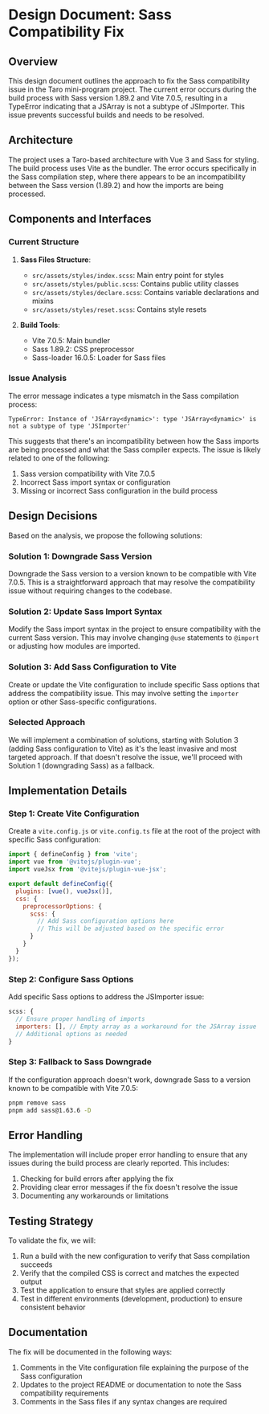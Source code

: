 # Design Document: Sass Compatibility Fix

## Overview

This design document outlines the approach to fix the Sass compatibility issue in the Taro mini-program project. The current error occurs during the build process with Sass version 1.89.2 and Vite 7.0.5, resulting in a TypeError indicating that a JSArray is not a subtype of JSImporter. This issue prevents successful builds and needs to be resolved.

## Architecture

The project uses a Taro-based architecture with Vue 3 and Sass for styling. The build process uses Vite as the bundler. The error occurs specifically in the Sass compilation step, where there appears to be an incompatibility between the Sass version (1.89.2) and how the imports are being processed.

## Components and Interfaces

### Current Structure

1. **Sass Files Structure**:
   - `src/assets/styles/index.scss`: Main entry point for styles
   - `src/assets/styles/public.scss`: Contains public utility classes
   - `src/assets/styles/declare.scss`: Contains variable declarations and mixins
   - `src/assets/styles/reset.scss`: Contains style resets

2. **Build Tools**:
   - Vite 7.0.5: Main bundler
   - Sass 1.89.2: CSS preprocessor
   - Sass-loader 16.0.5: Loader for Sass files

### Issue Analysis

The error message indicates a type mismatch in the Sass compilation process:
```
TypeError: Instance of 'JSArray<dynamic>': type 'JSArray<dynamic>' is not a subtype of type 'JSImporter'
```

This suggests that there's an incompatibility between how the Sass imports are being processed and what the Sass compiler expects. The issue is likely related to one of the following:

1. Sass version compatibility with Vite 7.0.5
2. Incorrect Sass import syntax or configuration
3. Missing or incorrect Sass configuration in the build process

## Design Decisions

Based on the analysis, we propose the following solutions:

### Solution 1: Downgrade Sass Version

Downgrade the Sass version to a version known to be compatible with Vite 7.0.5. This is a straightforward approach that may resolve the compatibility issue without requiring changes to the codebase.

### Solution 2: Update Sass Import Syntax

Modify the Sass import syntax in the project to ensure compatibility with the current Sass version. This may involve changing `@use` statements to `@import` or adjusting how modules are imported.

### Solution 3: Add Sass Configuration to Vite

Create or update the Vite configuration to include specific Sass options that address the compatibility issue. This may involve setting the `importer` option or other Sass-specific configurations.

### Selected Approach

We will implement a combination of solutions, starting with Solution 3 (adding Sass configuration to Vite) as it's the least invasive and most targeted approach. If that doesn't resolve the issue, we'll proceed with Solution 1 (downgrading Sass) as a fallback.

## Implementation Details

### Step 1: Create Vite Configuration

Create a `vite.config.js` or `vite.config.ts` file at the root of the project with specific Sass configuration:

```javascript
import { defineConfig } from 'vite';
import vue from '@vitejs/plugin-vue';
import vueJsx from '@vitejs/plugin-vue-jsx';

export default defineConfig({
  plugins: [vue(), vueJsx()],
  css: {
    preprocessorOptions: {
      scss: {
        // Add Sass configuration options here
        // This will be adjusted based on the specific error
      }
    }
  }
});
```

### Step 2: Configure Sass Options

Add specific Sass options to address the JSImporter issue:

```javascript
scss: {
  // Ensure proper handling of imports
  importers: [], // Empty array as a workaround for the JSArray issue
  // Additional options as needed
}
```

### Step 3: Fallback to Sass Downgrade

If the configuration approach doesn't work, downgrade Sass to a version known to be compatible with Vite 7.0.5:

```bash
pnpm remove sass
pnpm add sass@1.63.6 -D
```

## Error Handling

The implementation will include proper error handling to ensure that any issues during the build process are clearly reported. This includes:

1. Checking for build errors after applying the fix
2. Providing clear error messages if the fix doesn't resolve the issue
3. Documenting any workarounds or limitations

## Testing Strategy

To validate the fix, we will:

1. Run a build with the new configuration to verify that Sass compilation succeeds
2. Verify that the compiled CSS is correct and matches the expected output
3. Test the application to ensure that styles are applied correctly
4. Test in different environments (development, production) to ensure consistent behavior

## Documentation

The fix will be documented in the following ways:

1. Comments in the Vite configuration file explaining the purpose of the Sass configuration
2. Updates to the project README or documentation to note the Sass compatibility requirements
3. Comments in the Sass files if any syntax changes are required
